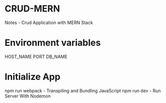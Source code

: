 # CRUD-MERN
Notes - Crud Application with MERN Stack 

# Environment variables
HOST_NAME
PORT
DB_NAME

# Initialize App
npm run webpack - Transpiling and Bundling JavaScript
npm run dev - Run Server With Nodemon